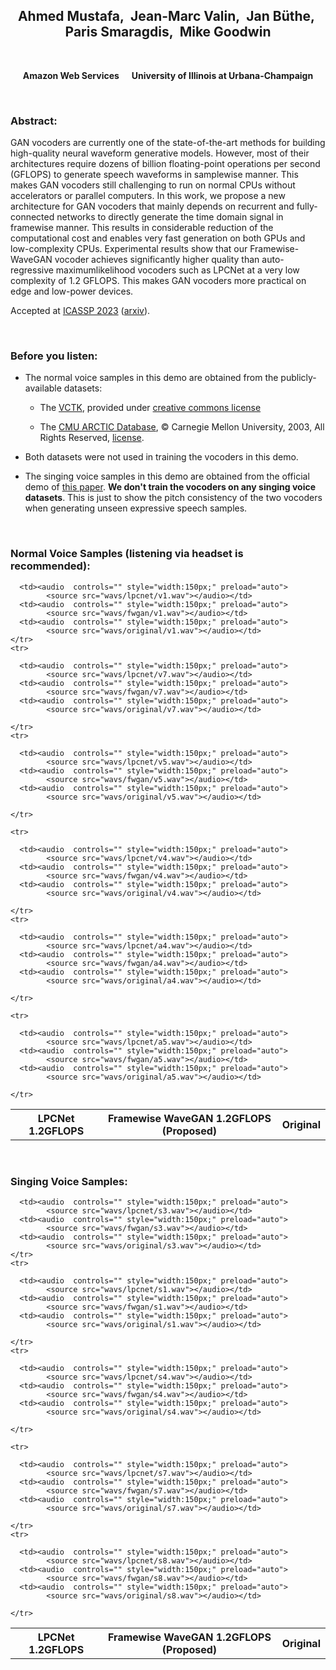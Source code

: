 ## <center>Ahmed Mustafa,&nbsp; Jean-Marc Valin,&nbsp; Jan Büthe,&nbsp; Paris Smaragdis,&nbsp; Mike Goodwin</center>

<br>

<center><p><b>Amazon Web Services &nbsp;&nbsp;&nbsp;&nbsp;   University of Illinois at Urbana-Champaign</b></p></center> 

<br>

### Abstract:
<p>GAN vocoders are currently one of the state-of-the-art methods for building high-quality neural waveform generative models. However, most of their architectures require dozens of billion floating-point operations per second (GFLOPS) to generate speech waveforms in samplewise manner. This makes GAN vocoders still challenging to run on normal CPUs without accelerators or parallel computers. In this work, we propose a new architecture for GAN vocoders that mainly depends on recurrent and fully-connected networks to directly generate the time domain signal in framewise manner. This results in considerable reduction of the computational cost and enables very fast generation on both GPUs and low-complexity CPUs. Experimental results show that our Framewise-WaveGAN vocoder achieves significantly higher quality than auto-regressive maximumlikelihood vocoders such as LPCNet at a very low complexity of 1.2 GFLOPS. This makes GAN vocoders more practical on edge and low-power devices.</p>

<p>Accepted at <a href="https://2023.ieeeicassp.org/"> ICASSP 2023</a> (<a href="https://arxiv.org/pdf/2212.04532.pdf">arxiv</a>).</p>

<br> 

### Before you listen:
<ul>
  <li>The normal voice samples in this demo are obtained from the publicly-available datasets: 
    <ul>
      <li><p>The <a href="https://datashare.ed.ac.uk/handle/10283/2950">VCTK</a>, provided under <a href= "https://datashare.ed.ac.uk/bitstream/handle/10283/3443/license_text?sequence=3&isAllowed=y"> creative commons license</a></p></li>
      <li><p>The <a href="http://www.festvox.org/cmu_arctic/">CMU ARCTIC Database</a>, &#169; Carnegie Mellon University, 2003, All Rights Reserved, <a href="./cmu_arctic_report.pdf">license</a>.</p></li></ul></li>
  <li><p>Both datasets were not used in training the vocoders in this demo.</p></li>
  <li><p>The singing voice samples in this demo are obtained from the official demo of <a href="https://arxiv.org/abs/2210.07508"> this paper</a>. <b>We don't train the vocoders on any singing voice datasets</b>. This is just to show the pitch consistency of the two vocoders when generating unseen expressive speech samples.</p></li>
</ul>

<br> 

### Normal Voice Samples (listening via headset is recommended):

<table align="center"  style="text-align: center;">
  <thead>
    <tr>
      <th style="text-align: center;">LPCNet 1.2GFLOPS</th>
      <th style="text-align: center;">Framewise WaveGAN 1.2GFLOPS (Proposed)</th>
      <th style="text-align: center;">Original</th>
    </tr>
  </thead>
  <tbody>
      <tr>
      
      <td><audio  controls="" style="width:150px;" preload="auto">
            <source src="wavs/lpcnet/v1.wav"></audio></td>
      <td><audio  controls="" style="width:150px;" preload="auto">
            <source src="wavs/fwgan/v1.wav"></audio></td>
      <td><audio  controls="" style="width:150px;" preload="auto">
            <source src="wavs/original/v1.wav"></audio></td>
    </tr>
    <tr>
    
      <td><audio  controls="" style="width:150px;" preload="auto">
            <source src="wavs/lpcnet/v7.wav"></audio></td>
      <td><audio  controls="" style="width:150px;" preload="auto">
            <source src="wavs/fwgan/v7.wav"></audio></td>
      <td><audio  controls="" style="width:150px;" preload="auto">
            <source src="wavs/original/v7.wav"></audio></td>

    </tr>
    <tr>
     
      <td><audio  controls="" style="width:150px;" preload="auto">
            <source src="wavs/lpcnet/v5.wav"></audio></td>
      <td><audio  controls="" style="width:150px;" preload="auto">
            <source src="wavs/fwgan/v5.wav"></audio></td>
      <td><audio  controls="" style="width:150px;" preload="auto">
            <source src="wavs/original/v5.wav"></audio></td>

    </tr>
    
    <tr>
     
      <td><audio  controls="" style="width:150px;" preload="auto">
            <source src="wavs/lpcnet/v4.wav"></audio></td>
      <td><audio  controls="" style="width:150px;" preload="auto">
            <source src="wavs/fwgan/v4.wav"></audio></td>
      <td><audio  controls="" style="width:150px;" preload="auto">
            <source src="wavs/original/v4.wav"></audio></td>

    </tr>
    <tr>
     
      <td><audio  controls="" style="width:150px;" preload="auto">
            <source src="wavs/lpcnet/a4.wav"></audio></td>
      <td><audio  controls="" style="width:150px;" preload="auto">
            <source src="wavs/fwgan/a4.wav"></audio></td>
      <td><audio  controls="" style="width:150px;" preload="auto">
            <source src="wavs/original/a4.wav"></audio></td>

    </tr>
    
    <tr>
     
      <td><audio  controls="" style="width:150px;" preload="auto">
            <source src="wavs/lpcnet/a5.wav"></audio></td>
      <td><audio  controls="" style="width:150px;" preload="auto">
            <source src="wavs/fwgan/a5.wav"></audio></td>
      <td><audio  controls="" style="width:150px;" preload="auto">
            <source src="wavs/original/a5.wav"></audio></td>

    </tr>
    
  </tbody>
</table>

<br>

### Singing Voice Samples:

<table align="center"  style="text-align: center;">
  <thead>
    <tr>
      <th style="text-align: center;">LPCNet 1.2GFLOPS</th>
      <th style="text-align: center;">Framewise WaveGAN 1.2GFLOPS (Proposed)</th>
      <th style="text-align: center;">Original</th>
    </tr>
  </thead>
  <tbody>
      <tr>
      
      <td><audio  controls="" style="width:150px;" preload="auto">
            <source src="wavs/lpcnet/s3.wav"></audio></td>
      <td><audio  controls="" style="width:150px;" preload="auto">
            <source src="wavs/fwgan/s3.wav"></audio></td>
      <td><audio  controls="" style="width:150px;" preload="auto">
            <source src="wavs/original/s3.wav"></audio></td>
    </tr>
    <tr>
    
      <td><audio  controls="" style="width:150px;" preload="auto">
            <source src="wavs/lpcnet/s1.wav"></audio></td>
      <td><audio  controls="" style="width:150px;" preload="auto">
            <source src="wavs/fwgan/s1.wav"></audio></td>
      <td><audio  controls="" style="width:150px;" preload="auto">
            <source src="wavs/original/s1.wav"></audio></td>

    </tr>
    <tr>
     
      <td><audio  controls="" style="width:150px;" preload="auto">
            <source src="wavs/lpcnet/s4.wav"></audio></td>
      <td><audio  controls="" style="width:150px;" preload="auto">
            <source src="wavs/fwgan/s4.wav"></audio></td>
      <td><audio  controls="" style="width:150px;" preload="auto">
            <source src="wavs/original/s4.wav"></audio></td>

    </tr>
    
    <tr>
     
      <td><audio  controls="" style="width:150px;" preload="auto">
            <source src="wavs/lpcnet/s7.wav"></audio></td>
      <td><audio  controls="" style="width:150px;" preload="auto">
            <source src="wavs/fwgan/s7.wav"></audio></td>
      <td><audio  controls="" style="width:150px;" preload="auto">
            <source src="wavs/original/s7.wav"></audio></td>

    </tr>
    <tr>
     
      <td><audio  controls="" style="width:150px;" preload="auto">
            <source src="wavs/lpcnet/s8.wav"></audio></td>
      <td><audio  controls="" style="width:150px;" preload="auto">
            <source src="wavs/fwgan/s8.wav"></audio></td>
      <td><audio  controls="" style="width:150px;" preload="auto">
            <source src="wavs/original/s8.wav"></audio></td>

    </tr>
    
  </tbody>
</table>
